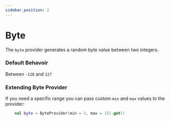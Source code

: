 ```yaml
---
sidebar_position: 2
---
```


# Byte

The `byte` provider generates a random byte value between two integers.

### Default Behavoir
Between `-128` and `127`

### Extending Byte Provider

If you need a specific range you can pass custom `min` and `max` values to the provider:

```kotlin
    val byte = ByteProvider(min = 1, max = 15).get()
```
